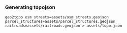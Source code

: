 ### Generating topojson

```
geo2topo osm_streets=assets/osm_streets.geojson parcel_structures=assets/parcel_structures.geojson railroads=assets/railroads.geojson > assets/topo.json
```